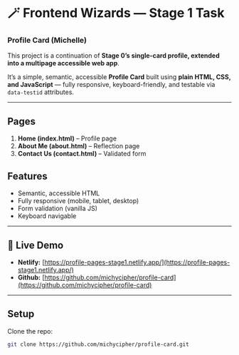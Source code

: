 # 🪄 Frontend Wizards — Stage 1 Task
### Profile Card (Michelle)

This project is a continuation of **Stage 0’s single-card profile, extended into a multipage accessible web app**.


It’s a simple, semantic, accessible **Profile Card** built using **plain HTML, CSS, and JavaScript** — fully responsive, keyboard-friendly, and testable via `data-testid` attributes.

---

## Pages
1. **Home (index.html)** – Profile page
2. **About Me (about.html)** – Reflection page
3. **Contact Us (contact.html)** – Validated form

## Features
- Semantic, accessible HTML
- Fully responsive (mobile, tablet, desktop)
- Form validation (vanilla JS)
- Keyboard navigable

---
## 🚀 Live Demo
- **Netlify:** [https://profile-pages-stage1.netlify.app/](https://profile-pages-stage1.netlify.app/)
- **Github:** [https://github.com/michycipher/profile-card](https://github.com/michycipher/profile-card)
---

## Setup
Clone the repo:
```bash
git clone https://github.com/michycipher/profile-card.git

